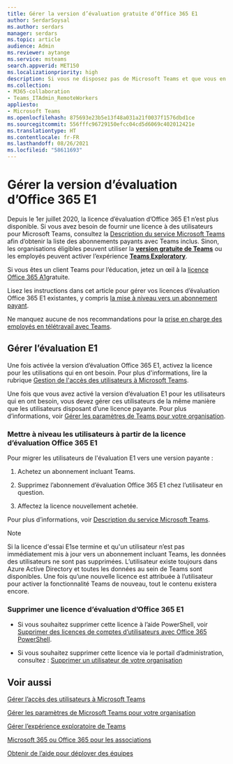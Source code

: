 ```yaml
---
title: Gérer la version d’évaluation gratuite d’Office 365 E1
author: SerdarSoysal
ms.author: serdars
manager: serdars
ms.topic: article
audience: Admin
ms.reviewer: aytange
ms.service: msteams
search.appverid: MET150
ms.localizationpriority: high
description: Si vous ne disposez pas de Microsoft Teams et que vous en avez rapidement besoin, déployez la version d’évaluation d’Office 365 E1 pour les utilisateurs qui ont besoin de travailler à distance ou à partir de leur domicile (WFH) en réponse à l’épidémie COVID-19 (coronavirus).
ms.collection:
- M365-collaboration
- Teams_ITAdmin_RemoteWorkers
appliesto:
- Microsoft Teams
ms.openlocfilehash: 875693e23b5e13f48a031a21f0037f1576dbd1ce
ms.sourcegitcommit: 556fffc96729150efcc04cd5d6069c402012421e
ms.translationtype: HT
ms.contentlocale: fr-FR
ms.lasthandoff: 08/26/2021
ms.locfileid: "58611693"
---
```

# <a name="manage-the-office-365-e1-trial"></a>Gérer la version d’évaluation d’Office 365 E1

Depuis le 1er juillet 2020, la licence d’évaluation d’Office 365 E1 n’est plus disponible. Si vous avez besoin de fournir une licence à des utilisateurs pour Microsoft Teams, consultez la [Description du service Microsoft Teams](/office365/servicedescriptions/teams-service-description) afin d’obtenir la liste des abonnements payants avec Teams inclus. Sinon, les organisations éligibles peuvent utiliser la **[version gratuite de Teams](https://support.office.com/article/Welcome-to-Microsoft-Teams-free-6d79a648-6913-4696-9237-ed13de64ae3c)** ou les employés peuvent activer l’expérience **[Teams Exploratory](teams-exploratory.md)**.

Si vous êtes un client Teams pour l’éducation, jetez un œil à la [licence Office 365 A1](teams-edu-licensing.md)gratuite.

Lisez les instructions dans cet article pour gérer vos licences d’évaluation Office 365 E1 existantes, y compris [la mise à niveau vers un abonnement payant](#upgrade-users-from-the-office-365-e1-trial-license).

Ne manquez aucune de nos recommandations pour la [prise en charge des employés en télétravail avec Teams](support-remote-work-with-teams.md).

## <a name="manage-the-e1-trial"></a>Gérer l’évaluation E1

Une fois activée la version d’évaluation Office 365 E1, activez la licence pour les utilisations qui en ont besoin. Pour plus d'informations, lire la rubrique [Gestion de l'accès des utilisateurs à Microsoft Teams](user-access.md).


Une fois que vous avez activé la version d’évaluation E1 pour les utilisateurs qui en ont besoin, vous devez gérer ces utilisateurs de la même manière que les utilisateurs disposant d’une licence payante. Pour plus d’informations, voir [Gérer les paramètres de Teams pour votre organisation](enable-features-office-365.md).



### <a name="upgrade-users-from-the-office-365-e1-trial-license"></a>Mettre à niveau les utilisateurs à partir de la licence d’évaluation Office 365 E1

Pour migrer les utilisateurs de l'évaluation E1 vers une version payante :

1. Achetez un abonnement incluant Teams.

2. Supprimez l’abonnement d’évaluation Office 365 E1 chez l’utilisateur en question.

3. Affectez la licence nouvellement achetée.

Pour plus d’informations, voir [Description du service Microsoft Teams](/office365/servicedescriptions/teams-service-description).

> [!NOTE]
> Si la licence d'essai E1se termine et qu'un utilisateur n’est pas immédiatement mis à jour vers un abonnement incluant Teams, les données des utilisateurs ne sont pas supprimées. L’utilisateur existe toujours dans Azure Active Directory et toutes les données au sein de Teams sont disponibles. Une fois qu’une nouvelle licence est attribuée à l’utilisateur pour activer la fonctionnalité Teams de nouveau, tout le contenu existera encore. 

### <a name="remove-an-office-365-e1-trial-license"></a>Supprimer une licence d’évaluation d’Office 365 E1

- Si vous souhaitez supprimer cette licence à l’aide PowerShell, voir [Supprimer des licences de comptes d’utilisateurs avec Office 365 PowerShell](/office365/enterprise/powershell/remove-licenses-from-user-accounts-with-office-365-powershell).

- Si vous souhaitez supprimer cette licence via le portail d’administration, consultez : [Supprimer un utilisateur de votre organisation](/microsoft-365/admin/add-users/delete-a-user)

## <a name="related-topics"></a>Voir aussi

[Gérer l’accès des utilisateurs à Microsoft Teams](user-access.md)

[Gérer les paramètres de Microsoft Teams pour votre organisation](enable-features-office-365.md)

[Gérer l’expérience exploratoire de Teams](teams-exploratory.md)

[Microsoft 365 ou Office 365 pour les associations](https://www.microsoft.com/microsoft-365/nonprofit/office-365-nonprofit)

[Obtenir de l’aide pour déployer des équipes](https://go.microsoft.com/fwlink/?linkid=780698)